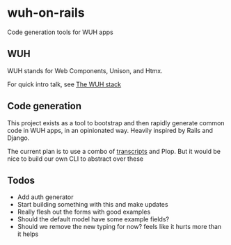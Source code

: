 # wuh-on-rails

Code generation tools for WUH apps

## WUH

WUH stands for Web Components, Unison, and Htmx.

For quick intro talk, see [The WUH stack](https://www.youtube.com/watch?v=5l5MJIZLQ2M)

## Code generation

This project exists as a tool to bootstrap and then rapidly generate common code in WUH apps, in an opinionated way. Heavily inspired by Rails and Django.

The current plan is to use a combo of [transcripts](https://www.unison-lang.org/docs/tooling/transcripts/) and Plop. But it would be nice to build our own CLI to abstract over these

## Todos

- Add auth generator
- Start building something with this and make updates
- Really flesh out the forms with good examples
- Should the default model have some example fields?
- Should we remove the new typing for now? feels like it hurts more than it helps
